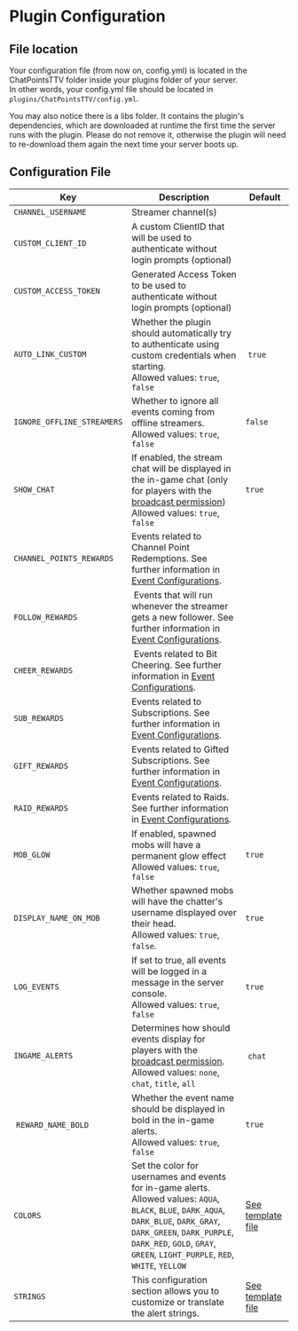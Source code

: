 # Plugin Configuration
## File location
Your configuration file (from now on, config.yml) is located in the ChatPointsTTV folder inside your plugins folder of your server.  
In other words, your config.yml file should be located in `plugins/ChatPointsTTV/config.yml`.

You may also notice there is a libs folder. It contains the plugin's dependencies, which are downloaded at runtime the first time the server runs with the plugin. Please do not remove it, otherwise the plugin will need to re-download them again the next time your server boots up.

## Configuration File
|         Key        | Description | Default
| ------------------ | ----------- | -------
| `CHANNEL_USERNAME` | Streamer channel(s)
| `CUSTOM_CLIENT_ID` | A custom ClientID that will be used to authenticate without login prompts (optional)
| `CUSTOM_ACCESS_TOKEN` | Generated Access Token to be used to authenticate without login prompts (optional)
| `AUTO_LINK_CUSTOM` | Whether the plugin should automatically try to authenticate using custom credentials when starting. <br> Allowed values: `true`, `false` | `true`
| `IGNORE_OFFLINE_STREAMERS` | Whether to ignore all events coming from offline streamers. <br> Allowed values: `true`, `false` | `false`
| `SHOW_CHAT` | If enabled, the stream chat will be displayed in the in-game chat (only for players with the [broadcast permission]()) <br> Allowed values: `true`, `false` | `true`
| `CHANNEL_POINTS_REWARDS` | Events related to Channel Point Redemptions. See further information in [Event Configurations](events_and_actions.md).
| `FOLLOW_REWARDS` | Events that will run whenever the streamer gets a new follower. See further information in [Event Configurations](events_and_actions.md).
| `CHEER_REWARDS` | Events related to Bit Cheering. See further information in [Event Configurations](events_and_actions.md).
| `SUB_REWARDS`| Events related to Subscriptions. See further information in [Event Configurations](events_and_actions.md).
| `GIFT_REWARDS` | Events related to Gifted Subscriptions. See further information in [Event Configurations](events_and_actions.md).
| `RAID_REWARDS` | Events related to Raids. See further information in [Event Configurations](events_and_actions.md).
| `MOB_GLOW` | If enabled, spawned mobs will have a permanent glow effect <br> Allowed values: `true`, `false` | `true`
| `DISPLAY_NAME_ON_MOB` | Whether spawned mobs will have the chatter's username displayed over their head. <br> Allowed values: `true`, `false`. | `true`
| `LOG_EVENTS` | If set to true, all events will be logged in a message in the server console. <br> Allowed values: `true`, `false` | `true`
| `INGAME_ALERTS` | Determines how should events display for players with the [broadcast permission](). <br> Allowed values: `none`, `chat`, `title`, `all` | `chat`
| `REWARD_NAME_BOLD` | Whether the event name should be displayed in bold in the in-game alerts. <br> Allowed values: `true`, `false`| `true`
| `COLORS` | Set the color for usernames and events for in-game alerts. <br> Allowed values: `AQUA`, `BLACK`, `BLUE`, `DARK_AQUA`, `DARK_BLUE`, `DARK_GRAY`, `DARK_GREEN`, `DARK_PURPLE`, `DARK_RED`, `GOLD`, `GRAY`, `GREEN`, `LIGHT_PURPLE`, `RED`, `WHITE`, `YELLOW` | [See template file](https://github.com/GospelBG/ChatPointsTTV/blob/b34fa4b71d46f934cafd37487b45d6cb6acaa92d/core/src/main/resources/config.yml#L106)
| `STRINGS` | This configuration section allows you to customize or translate the alert strings. | [See template file](https://github.com/GospelBG/ChatPointsTTV/blob/b34fa4b71d46f934cafd37487b45d6cb6acaa92d/core/src/main/resources/config.yml#L113)

